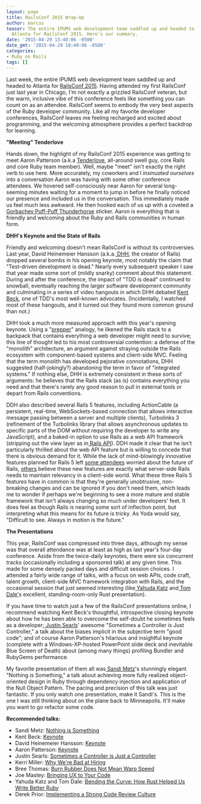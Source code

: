 ```yaml
---
layout: page
title: RailsConf 2015 Wrap-Up
author: marcus
teaser: The entire IPUMS web development team saddled up and headed to
  Atlanta for RailsConf 2015. Here's our summary.
date: '2015-04-29 13:40:06 -0500'
date_gmt: '2015-04-29 18:40:06 -0500'
categories:
- Ruby on Rails
tags: []
---
```

Last week, the entire IPUMS web development team saddled up and headed to Atlanta for <a href="http://railsconf.com/">RailsConf 2015</a>. Having attended my first RailsConf just last year in Chicago, I'm not exactly a grizzled RailsConf veteran, but the warm, inclusive vibe of this conference feels like something you can count on as an attendee. RailsConf seems to embody the very best aspects of the Ruby developer community. Like all my favorite developer conferences, RailsConf leaves me feeling recharged and excited about programming, and the welcoming atmosphere provides a perfect backdrop for learning.

<b>"Meeting" Tenderlove</b>

Hands down, the highlight of my RailsConf 2015 experience was getting to meet Aaron Patterson (a.k.a <a href="https://twitter.com/tenderlove">Tenderlove</a>, all-around swell guy, core Rails <i>and</i> core Ruby team member). Well, maybe "meet" isn't exactly the right verb to use here. More accurately, my coworkers and I <i>insinuated ourselves </i>into a conversation Aaron was having with some other conference attendees. We hovered self-consciously near Aaron for several long-seeming minutes waiting for a moment to jump in before he finally noticed our presence and included us in the conversation. This immediately made us feel much less awkward. He then hooked each of us up with a coveted a <a href="https://twitter.com/gorbypuff">Gorbachev Puff-Puff Thunderhorse</a> sticker. Aaron is everything that is friendly and welcoming about the Ruby and Rails communities in human form.

<b>DHH's Keynote and the State of Rails</b>

Friendly and welcoming doesn't mean RailsConf is without its controversies. Last year, David Heinemeier Hansson (a.k.a.<a href="https://twitter.com/dhh"> DHH</a>, the creator of Rails) dropped several bombs in his opening keynote, most notably the claim that "Test-driven development is dead." Nearly every subsequent speaker I saw that year made some sort of (mildly snarky) comment about this statement. During and after the conference, the impact of "TDD is dead" continued to snowball, eventually reaching the larger software development community and culminating in a series of video hangouts in which DHH debated <a href="https://twitter.com/kentbeck">Kent Beck</a>, one of TDD's most well-known advocates. (Incidentally, I watched most of these hangouts, and it turned out they found more common ground than not.)

DHH took a much more measured approach with this year's opening keynote. Using a "<a href="http://en.wikipedia.org/wiki/Survivalism">prepper</a>" analogy, he likened the Rails stack to a backpack that contains everything a web developer might need to survive; this line of thought led to his most controversial contention: a defense of the "monolith" architecture, an argument against straying outside the Rails ecosystem with component-based systems and client-side MVC. Feeling that the term monolith has developed pejorative connotations, DHH suggested (half-jokingly?) abandoning the term in favor of "integrated systems." If nothing else, DHH is extremely consistent in these sorts of arguments: he believes that the Rails stack (as is) contains everything you need and that there's rarely any good reason to pull in external tools or depart from Rails conventions.

DDH also described several Rails 5 features, including ActionCable (a persistent, real-time, WebSockets-based connection that allows interactive message passing between a server and multiple clients), Turbolinks 3 (refinement of the Turbolinks library that allows asynchronous updates to specific parts of the DOM without requiring the developer to write any JavaScript), and a baked-in option to use Rails as a web API framework (stripping out the view layer as in<a href="https://github.com/rails-api/rails-api"> Rails API</a>). DDH made it clear that he isn't particularly thrilled about the web API feature but is willing to concede that there is obvious demand for it. While the lack of mind-blowingly innovative features planned for Rails 5 left <a href="http://railsbird.tumblr.com/post/117076597115/existential-crisis-at-railsconf">some attendees</a> worried about the future of Rails, <a href="https://www.amberbit.com/blog/2015/4/22/why-rails-5-turbolinks-3-action-cable-matter-and-why-dhh-was-right-all-along/">others</a> believe these new features are exactly what server-side Rails needs to maintain relevancy in a client-side world. What these three Rails 5 features have in common is that they're generally unobtrusive, non-breaking changes and can be ignored if you don't need them, which leads me to wonder if perhaps we're beginning to see a more mature and stable framework that isn't always changing so much under developers' feet. It does feel as though Rails is nearing some sort of inflection point, but interpreting what this means for its future is tricky. As Yoda would say, "Difficult to see. Always in motion is the future."

<b>The Presentations</b>

This year, RailsConf was compressed into three days, although my sense was that overall attendance was at least as high as last year's four-day conference. Aside from the twice-daily keynotes, there were six concurrent tracks (occasionally including a sponsored talk) at any given time. This made for some densely packed days and difficult session choices. I attended a fairly wide range of talks, with a focus on web APIs, code craft, talent growth, client-side MVC framework integration with Rails, and the occasional session that just seemed interesting (like<a href="https://twitter.com/wycats"> Yahuda Katz</a> and<a href="https://twitter.com/tomdale"> Tom Dale'</a>s excellent, standing-room-only Rust presentation).

If you have time to watch just a few of the RailsConf presentations online, I recommend watching Kent Beck's thoughtful, introspective closing keynote about how he has been able to overcome the self-doubt he sometimes feels as a developer;<a href="https://twitter.com/searls"> Justin Searls</a>' awesome "Sometimes a Controller is Just Controller," a talk about the biases implicit in the subjective term "good code"; and of course Aaron Patterson's hilarious and insightful keynote (complete with a Windows-XP-hosted PowerPoint slide deck and inevitable Blue Screen of Death) about (among many things) profiling Bundler and RubyGems performance.

My favorite presentation of them all was<a href="https://twitter.com/sandimetz"> Sandi Metz</a>'s stunningly elegant "Nothing is Something," a talk about achieving more fully realized object-oriented design in Ruby through dependency injection and application of the Null Object Pattern. The pacing and precision of this talk was just fantastic. If you only watch one presentation, make it Sandi's. This is the one I was still thinking about on the plane back to Minneapolis. It'll make you want to go refactor some code.

<b>Recommended talks:</b>

<ul>
<li>Sandi Metz: <a href="http://confreaks.tv/videos/railsconf2015-nothing-is-something"> Nothing is Something</a></li>
<li>Kent Beck: <a href="http://confreaks.tv/videos/railsconf2015-closing-keynote"> Keynote</a></li>
<li>David Heinemeier Hansson: <a href="http://confreaks.tv/videos/railsconf2015-opening-keynote"> Keynote</a></li>
<li>Aaron Patterson: <a href="http://confreaks.tv/videos/railsconf2015-keynote-day-2-opening"> Keynote</a></li>
<li>Justin Searls: <a href="http://confreaks.tv/videos/railsconf2015-sometimes-a-controller-is-just-a-controller"> Sometimes a Controller is Just a Controller</a></li>
<li>Kerri Miller: <a href="http://confreaks.tv/videos/railsconf2015-why-we-re-bad-at-hiring-and-how-to-fix-it">Why We're Bad at Hiring</a></li>
<li>Bree Thomas: <a href="http://confreaks.tv/videos/railsconf2015-burn-rubber-does-not-mean-warp-speed">Burn Rubber Does Not Mean Warp Speed</a></li>
<li>Joe Mastey: <a href="http://confreaks.tv/videos/railsconf2015-bringing-ux-to-your-code"> Bringing UX to Your Code</a></li>
<li>Yahuda Katz and Tom Dale: <a href="http://confreaks.tv/videos/railsconf2015-bending-the-curve-how-rust-helped-us-write-better-ruby">Bending the Curve: How Rust Helped Us Write Better Ruby</a></li>
<li>Derek Prior: <a href="http://confreaks.tv/videos/railsconf2015-implementing-a-strong-code-review-culture">Implementing a Strong Code Review Culture</a></li>
</ul>